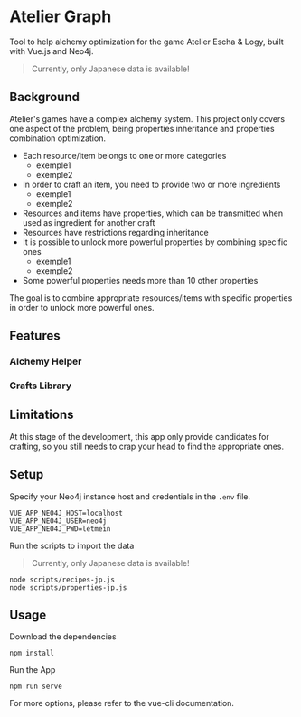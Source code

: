 # Atelier Graph

Tool to help alchemy optimization for the game Atelier Escha & Logy, built with Vue.js and Neo4j.

> Currently, only Japanese data is available!

## Background

Atelier's games have a complex alchemy system. This project only covers one aspect of the problem, being properties inheritance and properties combination optimization.

- Each resource/item belongs to one or more categories
  - exemple1
  - exemple2
- In order to craft an item, you need to provide two or more ingredients
  - exemple1
  - exemple2
- Resources and items have properties, which can be transmitted when used as ingredient for another craft
- Resources have restrictions regarding inheritance
- It is possible to unlock more powerful properties by combining specific ones
  - exemple1
  - exemple2
- Some powerful properties needs more than 10 other properties

The goal is to combine appropriate resources/items with specific properties in order to unlock more powerful ones.

## Features

### Alchemy Helper

### Crafts Library

## Limitations

At this stage of the development, this app only provide candidates for crafting, so you still needs to crap your head to find the appropriate ones.

## Setup

Specify your Neo4j instance host and credentials in the `.env` file.

```
VUE_APP_NEO4J_HOST=localhost
VUE_APP_NEO4J_USER=neo4j
VUE_APP_NEO4J_PWD=letmein
```

Run the scripts to import the data

> Currently, only Japanese data is available!

```
node scripts/recipes-jp.js
node scripts/properties-jp.js
```

## Usage

Download the dependencies

```
npm install
```


Run the App

```
npm run serve
```

For more options, please refer to the vue-cli documentation.
